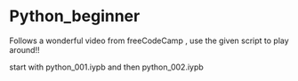 # Python_beginner
Follows a wonderful video from freeCodeCamp , use the given script to play around!!

start with 
python_001.iypb
and then
python_002.iypb
